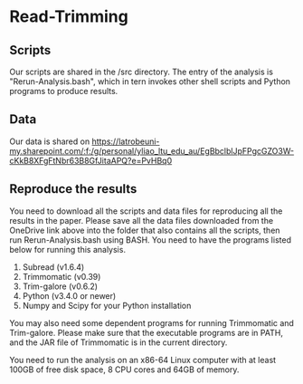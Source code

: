 # Read-Trimming

## Scripts 
Our scripts are shared in the /src directory. The entry of the analysis is "Rerun-Analysis.bash", which in tern invokes other shell scripts and Python programs to produce results.

## Data
Our data is shared on
  https://latrobeuni-my.sharepoint.com/:f:/g/personal/yliao_ltu_edu_au/EgBbclblJpFPgcGZO3W-cKkB8XFgFtNbr63B8GfJitaAPQ?e=PvHBq0

## Reproduce the results
You need to download all the scripts and data files for reproducing all the results in the paper. Please save all the data files downloaded from the OneDrive link above into the folder that also contains all the scripts, then run Rerun-Analysis.bash using BASH. You need to have the programs listed below for running this analysis.

1. Subread (v1.6.4)
2. Trimmomatic (v0.39)
3. Trim-galore (v0.6.2)
4. Python (v3.4.0 or newer)
5. Numpy and Scipy for your Python installation

You may also need some dependent programs for running Trimmomatic and Trim-galore. Please make sure that the executable programs are in PATH, and the JAR file of Trimmomatic is in the current directory. 

You need to run the analysis on an x86-64 Linux computer with at least 100GB of free disk space, 8 CPU cores and 64GB of memory.
